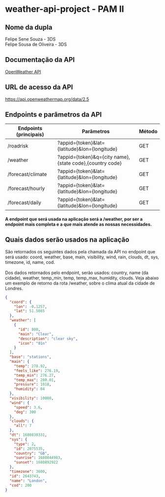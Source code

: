# weather-api-project - PAM II

## Nome da dupla
Felipe Sene Souza - 3DS <br>
Felipe Sousa de Oliveira - 3DS

## Documentação da API
[OpenWeather API](https://openweathermap.org/current#name)

## URL de acesso da API
https://api.openweathermap.org/data/2.5

## Endpoints e parâmetros da API

| Endpoints (principais)  | Parâmetros                                              | Método      |
| ------------------------| --------------------------------------------------------|-------------|
|/roadrisk                | ?appid={token}&lat={latitude}&lon={longitude}           | GET         |
|/weather                 | ?appid={token}&q={city name},{state code},{country code}| GET         |         
|/forecast/climate        | ?appid={token}&lat={latitude}&lon={longitude}           | GET         |
|/forecast/hourly         | ?appid={token}&lat={latitude}&lon={longitude}           | GET         |
|/forecast/daily          | ?appid={token}&lat={latitude}&lon={longitude}           | GET         |

#### A endpoint que será usada na aplicação será a /weather, por ser a endpoint mais completa e a que mais atende as nossas necessidades.

## Quais dados serão usados na aplicação
São retornados os seguintes dados pela chamada da API no endpoint que será usado: coord, weather, base, main, visibility, wind, rain, clouds, dt, sys, timezone, id, name, cod.    <br>                               
Dos dados retornados pelo endpoint, serão usados: country, name (da cidade), weather, temp_min, temp, temp_max, humidity, clouds. Veja abaixo um exemplo de retorno da rota /weather, sobre o clima atual da cidade de Londres.
```json
{
  "coord": {
    "lon": -0.1257,
    "lat": 51.5085
  },
  "weather": [
    {
      "id": 800,
      "main": "Clear",
      "description": "clear sky",
      "icon": "01n"
    }
  ],
  "base": "stations",
  "main": {
    "temp": 278.92,
    "feels_like": 276.19,
    "temp_min": 276.27,
    "temp_max": 280.01,
    "pressure": 1018,
    "humidity": 84
  },
  "visibility": 10000,
  "wind": {
    "speed": 3.6,
    "deg": 300
  },
  "clouds": {
    "all": 7
  },
  "dt": 1680830331,
  "sys": {
    "type": 2,
    "id": 2075535,
    "country": "GB",
    "sunrise": 1680844983,
    "sunset": 1680892922
  },
  "timezone": 3600,
  "id": 2643743,
  "name": "London",
  "cod": 200
}
```
